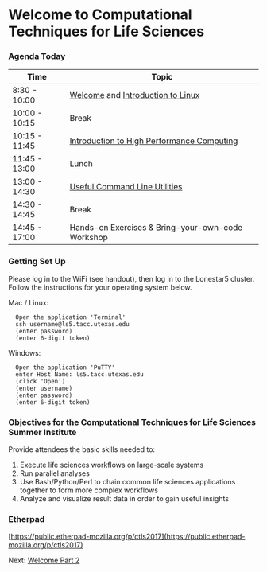 # Welcome to Computational Techniques for Life Sciences

### Agenda Today

| Time | Topic |
|--------|--------------------------------------------------|
|  8:30 - 10:00 | [Welcome](welcome_01.md) and [Introduction to Linux](../intro_to_linux/intro_to_linux_01.md) |
| 10:00 - 10:15 | Break |
| 10:15 - 11:45 | [Introduction to High Performance Computing](../intro_to_hpc/intro_to_hpc_01.md) |
| 11:45 - 13:00 | Lunch |
| 13:00 - 14:30 | [Useful Command Line Utilities](../gnu_utils/gnu_utils_01.md) |
| 14:30 - 14:45 | Break |
| 14:45 - 17:00 | Hands-on Exercises & Bring-your-own-code Workshop |

### Getting Set Up

Please log in to the WiFi (see handout), then log in to the Lonestar5 cluster. Follow the instructions for your operating system below.

Mac / Linux:

```
  Open the application 'Terminal'
  ssh username@ls5.tacc.utexas.edu 
  (enter password)
  (enter 6-digit token)
```

Windows:

```
  Open the application 'PuTTY'
  enter Host Name: ls5.tacc.utexas.edu
  (click 'Open')
  (enter username)
  (enter password)
  (enter 6-digit token)
```



### Objectives for the Computational Techniques for Life Sciences Summer Institute

 Provide attendees the basic skills needed to:

 1. Execute life sciences workflows on large-scale systems
 2. Run parallel analyses
 3. Use Bash/Python/Perl to chain common life sciences applications together to form more complex workflows
 4. Analyze and visualize result data in order to gain useful insights

### Etherpad
[https://public.etherpad-mozilla.org/p/ctls2017](https://public.etherpad-mozilla.org/p/ctls2017)

Next: [Welcome Part 2](welcome_02.md)

